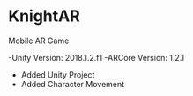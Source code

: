 # KnightAR
Mobile AR Game

-Unity Version: 2018.1.2.f1
-ARCore Version: 1.2.1

- Added Unity Project
- Added Character Movement
